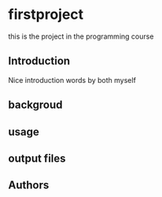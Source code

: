 # firstproject
this is the project in the programming course
## Introduction
Nice introduction words by both myself

## backgroud


## usage

## output files

## Authors
